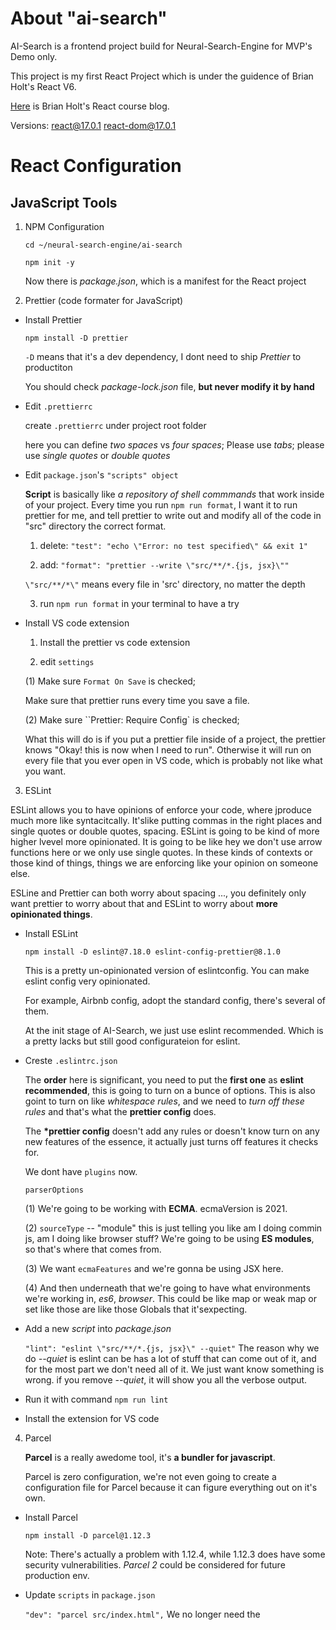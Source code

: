 # About "ai-search"

AI-Search is a frontend project build for Neural-Search-Engine for MVP's Demo only.

This project is my first React Project which is under the guidence of Brian Holt's React V6.

[Here](https://btholt.github.io/complete-intro-to-react-v6/) is Brian Holt's React course blog.

Versions: react@17.0.1 react-dom@17.0.1

# React Configuration

## JavaScript Tools

1. NPM Configuration

   `cd ~/neural-search-engine/ai-search`

   `npm init -y`

   Now there is _package.json_, which is a manifest for the React project

2. Prettier (code formater for JavaScript)

- Install Prettier

  `npm install -D prettier`

  `-D` means that it's a dev dependency, I dont need to ship _Prettier_ to productiton

  You should check _package-lock.json_ file, **but never modify it by hand**

- Edit `.prettierrc`

  create `.prettierrc` under project root folder

  here you can define _two spaces_ vs _four spaces_; Please use _tabs_; please use _single quotes_ or _double quotes_

- Edit `package.json`'s `"scripts" object`

  **Script** is basically like _a repository of shell commmands_ that work inside of your project.
  Every time you run `npm run format`, I want it to run prettier for me,
  and tell prettier to write out and modify all of the code in "src" directory the correct format.

  1. delete: `"test": "echo \"Error: no test specified\" && exit 1"`

  2. add: `"format": "prettier --write \"src/**/*.{js, jsx}\""`

  `\"src/**/*\"` means every file in 'src' directory, no matter the depth

  3. run `npm run format` in your terminal to have a try

- Install VS code extension

  1. Install the prettier vs code extension

  2. edit `settings`

  (1) Make sure `Format On Save` is checked;

  Make sure that prettier runs every time you save a file.

  (2) Make sure ``Prettier: Require Config` is checked;

  What this will do is if you put a prettier file inside of a project, the prettier knows "Okay! this is now when I need to run".
  Otherwise it will run on every file that you ever open in VS code, which is probably not like what you want.

3. ESLint

ESLint allows you to have opinions of enforce your code, where jproduce much more like syntacitcally. It'slike putting commas in the right places and single quotes or double quotes, spacing. ESLint is going to be kind of more higher lvevel more opinionated. It is going to be like hey we don't use arrow functions here or we only use single quotes. In these kinds of contexts or those kind of things, things we are enforcing like your opinion on someone else.

ESLine and Prettier can both worry about spacing ..., you definitely only want prettier to worry about that and ESLint to worry about **more opinionated things**.

- Install ESLint

  `npm install -D eslint@7.18.0 eslint-config-prettier@8.1.0`

  This is a pretty un-opinionated version of eslintconfig. You can make eslint config very opinionated.

  For example, Airbnb config, adopt the standard config, there's several of them.

  At the init stage of AI-Search, we just use eslint recommended. Which is a pretty lacks but still good configurateion for eslint.

- Creste `.eslintrc.json`

  The **order** here is significant, you need to put the **first one** as **eslint recommended**, this is going to turn on a bunce of options.
  This is also goint to turn on like _whitespace rules_, and we need to _turn off these rules_ and that's what the **prettier config** does.

  The **\*prettier config** doesn't add any rules or doesn't know turn on any new features of the essence, it actually just turns off features it checks for.

  We dont have `plugins` now.

  `parserOptions`

  (1) We're going to be working with **ECMA**. ecmaVersion is 2021.

  (2) `sourceType` -- "module" this is just telling you like am I doing commin js, am I doing like browser stuff? We're going to be using **ES modules**, so that's where that comes from.

  (3) We want `ecmaFeatures` and we're gonna be using JSX here.

  (4) And then underneath that we're going to have what environments we're working in, _es6_, _browser_. This could be like map or weak map or set like those are like those Globals that it'sexpecting.

- Add a new _script_ into _package.json_

  `"lint": "eslint \"src/**/*.{js, jsx}\" --quiet"`
  The reason why we do _--quiet_ is eslint can be has a lot of stuff that can come out of it, and for the most part we don't need all of it. We just want know something is wrong. if you remove _--quiet_, it will show you all the verbose output.

- Run it with command `npm run lint`

- Install the extension for VS code

4. Parcel

   **Parcel** is a really awedome tool, it's **a bundler for javascript**.

   Parcel is zero configuration, we're not even going to create a configuration file for Parcel because it can figure everything out on it's own.

- Install Parcel

  `npm install -D parcel@1.12.3`

  Note: There's actually a problem with 1.12.4, while 1.12.3 does have some security vulnerabilities. _Parcel 2_ could be considered for future production env.

- Update `scripts` in `package.json`

  `"dev": "parcel src/index.html",` We no longer need the <script> tags, because we are going to bundle Reactg directly into our application and not rely on unpackage anymore.

- Install dependencies

  `npm install react@17.0.1 react-dom@17.0.1"

- Bring up Dev version of Reacgt app

  `num run lint`

  `npm run dev` --- THis is goint to start a localhost sever
